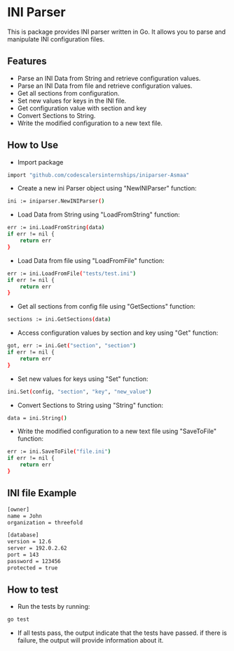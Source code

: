 # INI Parser

This is package provides INI parser written in Go. It allows you to parse and manipulate INI configuration files.

## Features

- Parse an INI Data from String and retrieve configuration values.
- Parse an INI Data from file and retrieve configuration values.
- Get all sections from configuration.
- Set new values for keys in the INI file.
- Get configuration value with section and key
- Convert Sections to String.
- Write the modified configuration to a new text file.

## How to Use

- Import package

```sh
import "github.com/codescalersinternships/iniparser-Asmaa"
```

- Create a new ini Parser object using "NewINIParser" function:

```sh
ini := iniparser.NewINIParser()
```

- Load Data from String using "LoadFromString" function:

```sh
err := ini.LoadFromString(data)
if err != nil {
	return err
}
```

- Load Data from file using "LoadFromFile" function:

```sh
err := ini.LoadFromFile("tests/test.ini")
if err != nil {
	return err
}
```

- Get all sections from config file using "GetSections" function:

```sh
sections := ini.GetSections(data)
```

- Access configuration values by section and key using "Get" function:

```sh
got, err := ini.Get("section", "section")
if err != nil {
	return err
}
```

- Set new values for keys using "Set" function:

```sh
ini.Set(config, "section", "key", "new_value")
```

- Convert Sections to String using "String" function:

```sh
data = ini.String()
```

- Write the modified configuration to a new text file using "SaveToFile" function:

```sh
err := ini.SaveToFile("file.ini")
if err != nil {
	return err
}
```

## INI file Example

```sh
[owner]
name = John
organization = threefold

[database]
version = 12.6
server = 192.0.2.62
port = 143
password = 123456
protected = true

```

## How to test

- Run the tests by running:

```sh
go test
```

- If all tests pass, the output indicate that the tests have passed. if there is failure, the output will provide information about it.
